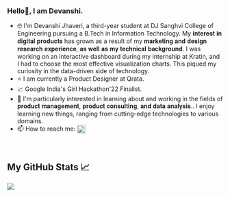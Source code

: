 ### Hello👋, I am Devanshi.


- 🤓 I'm Devanshi Jhaveri, a third-year student at DJ Sanghvi College of Engineering pursuing a B.Tech in Information Technology. My 𝐢𝐧𝐭𝐞𝐫𝐞𝐬𝐭 𝐢𝐧 𝐝𝐢𝐠𝐢𝐭𝐚𝐥 𝐩𝐫𝐨𝐝𝐮𝐜𝐭𝐬 has grown as a result of my 𝐦𝐚𝐫𝐤𝐞𝐭𝐢𝐧𝐠 𝐚𝐧𝐝 𝐝𝐞𝐬𝐢𝐠𝐧 𝐫𝐞𝐬𝐞𝐚𝐫𝐜𝐡 𝐞𝐱𝐩𝐞𝐫𝐢𝐞𝐧𝐜𝐞, 𝐚𝐬 𝐰𝐞𝐥𝐥 𝐚𝐬 𝐦𝐲 𝐭𝐞𝐜𝐡𝐧𝐢𝐜𝐚𝐥 𝐛𝐚𝐜𝐤𝐠𝐫𝐨𝐮𝐧𝐝. I was working on an interactive dashboard during my internship at Kratin, and I had to choose the most effective visualization charts. This piqued my curiosity in the data-driven side of technology. 
- ⭐ I am currently a Product Designer at Qrata.
- 📈 Google India's Girl Hackathon'22 Finalist.
- 🔭 I'm particularly interested in learning about and working in the fields of 𝐩𝐫𝐨𝐝𝐮𝐜𝐭 𝐦𝐚𝐧𝐚𝐠𝐞𝐦𝐞𝐧𝐭, 𝐩𝐫𝐨𝐝𝐮𝐜𝐭 𝐜𝐨𝐧𝐬𝐮𝐥𝐭𝐢𝐧𝐠, 𝐚𝐧𝐝 𝐝𝐚𝐭𝐚 𝐚𝐧𝐚𝐥𝐲𝐬𝐢𝐬.. I enjoy learning new things, ranging from cutting-edge technologies to various domains.
- 📫 How to reach me: <a href="https://www.linkedin.com/in/devanshi-jhaveri-aa548b1a4/" target="_blank"><img src='https://cdn.jsdelivr.net/npm/simple-icons@3.0.1/icons/linkedin.svg' alt='linkedin' height='20' align='center'> </a>


<br>
<h2 align="left">My GitHub Stats 📈 </h2>

 <p align="left"><img  align="top" src="https://github-readme-stats.vercel.app/api/top-langs/?username=devanshijhaveri24&layout=compact&show_icons=true&theme=radical" /></p>
 
